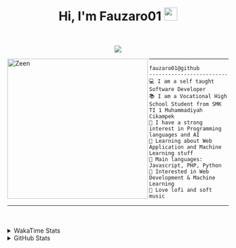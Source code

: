<h1 align="center">
Hi, I'm Fauzaro01
  <img src="https://media.giphy.com/media/hvRJCLFzcasrR4ia7z/giphy.gif" width="30"></h1>
<br/>

<p align="center">
  <a href="https://github.com/DenverCoder1/readme-typing-svg">
    <img src="https://readme-typing-svg.herokuapp.com?lines=Chill%20and%20Coding;Full+Stack+Web+Developer;Student;Software%20Develover;Always%20learning%20new%20things&center=true&width=380&height=45"></a>
</p>

<img align="left" src="https://media.tenor.com/pNQi8B0fo1UAAAAi/gura-dance.gif" alt="Zeen" width="320" height="320" />
<hr>

```
fauzaro01@github
-------------------------
💻 I am a self taught Software Developer
📚 I am a Vocational High School Student from SMK TI 1 Muhammadiyah Cikampek
📝 I have a strong interest in Programming languages and AI
🌱 Learning about Web Application and Machine Learning stuff
🌟 Main languages: Javascript, PHP, Python
🚩 Interested in Web Development & Machine Learning
🎵 Love lofi and soft music 
```

<hr>
<br><br>
<details>
  <summary>
     WakaTime Stats
  </summary>
  <br>
  <!--START_SECTION:waka-->

```txt
From: 10 September 2021 - To: 07 July 2024

Total Time: 561 hrs 25 mins

JavaScript          180 hrs 36 mins ████████░░░░░░░░░░░░░░░░░   32.17 %
PHP                 89 hrs 53 mins  ████░░░░░░░░░░░░░░░░░░░░░   16.01 %
EJS                 56 hrs 49 mins  ██▓░░░░░░░░░░░░░░░░░░░░░░   10.12 %
Blade Template      46 hrs 18 mins  ██░░░░░░░░░░░░░░░░░░░░░░░   08.25 %
HTML                42 hrs 36 mins  ██░░░░░░░░░░░░░░░░░░░░░░░   07.59 %
Java                41 hrs 45 mins  ██░░░░░░░░░░░░░░░░░░░░░░░   07.44 %
JSON                27 hrs 39 mins  █▒░░░░░░░░░░░░░░░░░░░░░░░   04.93 %
CSS                 24 hrs 8 mins   █░░░░░░░░░░░░░░░░░░░░░░░░   04.30 %
Python              13 hrs 26 mins  ▓░░░░░░░░░░░░░░░░░░░░░░░░   02.40 %
Other               5 hrs 32 mins   ▒░░░░░░░░░░░░░░░░░░░░░░░░   00.99 %
```

<!--END_SECTION:waka-->
</details>
<details>
  <summary>
    GitHub Stats
  </summary>
  <br>
  <div align="center">
    <img src="https://github-readme-stats.vercel.app/api?username=Fauzaro01&show_icons=true&theme=algolia" alt="Fauzaro01's GitHub Stats" style="margin: 20px;" />
    <img src="https://github-readme-streak-stats.herokuapp.com/?user=Fauzaro01&theme=algolia" alt="Fauzaro01's GitHub Streak" style="margin: 20px;" />
  </div>

  <div align="center">
    <img src="https://github-readme-stats.vercel.app/api?username=Fauzaro01&show_icons=true&locale=en&count_private=true&hide_rank=true&custom_title=My%20GitHub%20Stats&disable_animations=true&theme=algolia" alt="Fauzaro01's Stars" style="margin: 20px;" />
    <img src="https://github-readme-stats.vercel.app/api/top-langs/?username=Fauzaro01&langs_count=8&theme=algolia&layout=compact" alt="Top Languages" style="margin: 20px;" />
  </div>
</details>
